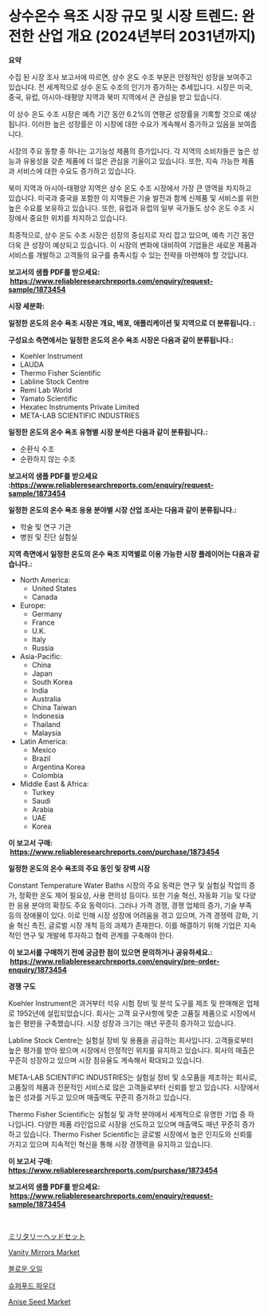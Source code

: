 <p><h1>상수온수 욕조 시장 규모 및 시장 트렌드: 완전한 산업 개요 (2024년부터 2031년까지)</h1></p><p><strong>요약</strong></p>
<p><p>수집 된 시장 조사 보고서에 따르면, 상수 온도 수조 부문은 안정적인 성장을 보여주고 있습니다. 전 세계적으로 상수 온도 수조의 인기가 증가하는 추세입니다. 시장은 미국, 중국, 유럽, 아시아-태평양 지역과 북미 지역에서 큰 관심을 받고 있습니다.</p><p>이 상수 온도 수조 시장은 예측 기간 동안 6.2%의 연평균 성장률을 기록할 것으로 예상됩니다. 이러한 높은 성장률은 이 시장에 대한 수요가 계속해서 증가하고 있음을 보여줍니다.</p><p>시장의 주요 동향 중 하나는 고기능성 제품의 증가입니다. 각 지역의 소비자들은 높은 성능과 유용성을 갖춘 제품에 더 많은 관심을 기울이고 있습니다. 또한, 지속 가능한 제품과 서비스에 대한 수요도 증가하고 있습니다.</p><p>북미 지역과 아시아-태평양 지역은 상수 온도 수조 시장에서 가장 큰 영역을 차지하고 있습니다. 미국과 중국을 포함한 이 지역들은 기술 발전과 함께 신제품 및 서비스를 위한 높은 수요를 보유하고 있습니다. 또한, 유럽과 유럽의 일부 국가들도 상수 온도 수조 시장에서 중요한 위치를 차지하고 있습니다.</p><p>최종적으로, 상수 온도 수조 시장은 성장의 중심지로 자리 잡고 있으며, 예측 기간 동안 더욱 큰 성장이 예상되고 있습니다. 이 시장의 변화에 대비하여 기업들은 새로운 제품과 서비스를 개발하고 고객들의 요구를 충족시킬 수 있는 전략을 마련해야 할 것입니다.</p></p>
<p><strong>보고서의 샘플 PDF를 받으세요: &nbsp;<a href="https://www.reliableresearchreports.com/enquiry/request-sample/1873454">https://www.reliableresearchreports.com/enquiry/request-sample/1873454</a></strong></p>
<p><strong>시장 세분화:</strong></p>
<p><strong> 일정한 온도의 온수 욕조 시장은 개요, 배포, 애플리케이션 및 지역으로 더 분류됩니다. :</strong></p>
<p><strong>구성요소 측면에서는 일정한 온도의 온수 욕조 시장은 다음과 같이 분류됩니다.:</strong></p>
<p><ul><li>Koehler Instrument</li><li>LAUDA</li><li>Thermo Fisher Scientific</li><li>Labline Stock Centre</li><li>Remi Lab World</li><li>Yamato Scientific</li><li>Hexatec Instruments Private Limited</li><li>META-LAB SCIENTIFIC INDUSTRIES</li></ul></p>
<p><strong> 일정한 온도의 온수 욕조 유형별 시장 분석은 다음과 같이 분류됩니다.:</strong></p>
<p><ul><li>순환식 수조</li><li>순환하지 않는 수조</li></ul></p>
<p><strong>보고서의 샘플 PDF를 받으세요 :<a href="https://www.reliableresearchreports.com/enquiry/request-sample/1873454">https://www.reliableresearchreports.com/enquiry/request-sample/1873454</a></strong></p>
<p><strong> 일정한 온도의 온수 욕조 응용 분야별 시장 산업 조사는 다음과 같이 분류됩니다.:</strong></p>
<p><ul><li>학술 및 연구 기관</li><li>병원 및 진단 실험실</li></ul></p>
<p><strong>지역 측면에서 일정한 온도의 온수 욕조 지역별로 이용 가능한 시장 플레이어는 다음과 같습니다.:</strong></p>
<p><ul>
    <li>
        North America:
        <ul>
            <li>United States</li>
            <li>Canada</li>
        </ul>
    </li>
    <li>
        Europe:
        <ul>
            <li>Germany</li>
            <li>France</li>
            <li>U.K.</li>
            <li>Italy</li>
            <li>Russia</li>
        </ul>
    </li>
    <li>
        Asia-Pacific:
        <ul>
            <li>China</li>
            <li>Japan</li>
            <li>South Korea</li>
            <li>India</li>
            <li>Australia</li>
            <li>China Taiwan</li>
            <li>Indonesia</li>
            <li>Thailand</li>
            <li>Malaysia</li>
        </ul>
    </li>
    <li>
        Latin America:
        <ul>
            <li>Mexico</li>
            <li>Brazil</li>
            <li>Argentina Korea</li>
            <li>Colombia</li>
        </ul>
    </li>
    <li>
        Middle East & Africa:
        <ul>
            <li>Turkey</li>
            <li>Saudi</li>
            <li>Arabia</li>
            <li>UAE</li>
            <li>Korea</li>
        </ul>
    </li>
    </ul></p>
<p><strong>이 보고서 구매: &nbsp;<a href="https://www.reliableresearchreports.com/purchase/1873454">https://www.reliableresearchreports.com/purchase/1873454</a></strong></p>
<p><strong>일정한 온도의 온수 욕조의 주요 동인 및 장벽 시장</strong></p>
<p><p>Constant Temperature Water Baths 시장의 주요 동력은 연구 및 실험실 작업의 증가, 정확한 온도 제어 필요성, 사용 편의성 등이다. 또한 기술 혁신, 자동화 기능 및 다양한 응용 분야의 확장도 주요 동력이다. 그러나 가격 경쟁, 경쟁 업체의 증가, 기술 부족 등의 장애물이 있다. 이로 인해 시장 성장에 어려움을 겪고 있으며, 가격 경쟁력 강화, 기술 혁신 촉진, 글로벌 시장 개척 등의 과제가 존재한다. 이를 해결하기 위해 기업은 지속적인 연구 및 개발에 투자하고 협력 관계를 구축해야 한다.</p></p>
<p><strong>이 보고서를 구매하기 전에 궁금한 점이 있으면 문의하거나 공유하세요.: &nbsp;<a href="https://www.reliableresearchreports.com/enquiry/pre-order-enquiry/1873454">https://www.reliableresearchreports.com/enquiry/pre-order-enquiry/1873454</a></strong></p>
<p><strong>경쟁 구도</strong></p>
<p><p>Koehler Instrument은 과거부터 석유 시험 장비 및 분석 도구를 제조 및 판매해온 업체로 1952년에 설립되었습니다. 회사는 고객 요구사항에 맞춘 고품질 제품으로 시장에서 높은 평판을 구축했습니다. 시장 성장과 크기는 매년 꾸준히 증가하고 있습니다.</p><p>Labline Stock Centre는 실험실 장비 및 용품을 공급하는 회사입니다. 고객들로부터 높은 평가를 받아 왔으며 시장에서 안정적인 위치를 유지하고 있습니다. 회사의 매출은 꾸준히 성장하고 있으며 시장 점유율도 계속해서 확대되고 있습니다.</p><p>META-LAB SCIENTIFIC INDUSTRIES는 실험실 장비 및 소모품을 제조하는 회사로, 고품질의 제품과 전문적인 서비스로 많은 고객들로부터 신뢰를 받고 있습니다. 시장에서 높은 성과를 거두고 있으며 매출액도 꾸준히 증가하고 있습니다.</p><p>Thermo Fisher Scientific는 실험실 및 과학 분야에서 세계적으로 유명한 기업 중 하나입니다. 다양한 제품 라인업으로 시장을 선도하고 있으며 매출액도 매년 꾸준히 증가하고 있습니다. Thermo Fisher Scientific는 글로벌 시장에서 높은 인지도와 신뢰를 가지고 있으며 지속적인 혁신을 통해 시장 경쟁력을 유지하고 있습니다.</p></p>
<p><strong>이 보고서 구매: &nbsp; <a href="https://www.reliableresearchreports.com/purchase/1873454">https://www.reliableresearchreports.com/purchase/1873454</a></strong></p>
<p><strong>보고서의 샘플 PDF를 받으세요: &nbsp;<a href="https://www.reliableresearchreports.com/enquiry/request-sample/1873454">https://www.reliableresearchreports.com/enquiry/request-sample/1873454</a></strong><strong></strong></p>
<p>&nbsp;</p>
<p><p><a href="https://medium.com/@colbu56546/%E8%BB%8D%E7%94%A8%E3%83%98%E3%83%83%E3%83%89%E3%82%BB%E3%83%83%E3%83%88%E5%B8%82%E5%A0%B4%E5%B1%95%E6%9C%9B-%E7%94%A3%E6%A5%AD%E6%A6%82%E8%A6%81%E3%81%A8%E4%BA%88%E6%B8%AC-2024%E5%B9%B4%E3%81%8B%E3%82%892031%E5%B9%B4-f44ea7818ef7">ミリタリーヘッドセット</a></p><p><a href="https://github.com/WillieWoodard/Market-Research-Report-List-4/blob/main/vanity-mirrors-market.md">Vanity Mirrors Market</a></p><p><a href="https://medium.com/@mayekuhic00/%ED%92%8D%EA%B2%BD-%EC%9C%A0%EA%B0%80%EC%8B%9C%EC%9E%A5-%EB%B6%84%EC%84%9D-%EC%97%B0%ED%8F%89%EA%B7%A0-%EB%B3%B5%EB%A6%AC-%EB%B0%8F-%EC%8B%9C%EC%9E%A5-%EC%84%B8%EB%B6%84%ED%99%94-%EB%B0%8F-%EC%84%B8%EA%B3%84-%EC%82%B0%EC%97%85-%EA%B0%9C%EC%9A%94-4490a794a1c4">블로운 오일</a></p><p><a href="https://github.com/plelbej847484502/Market-Research-Report-List-1/blob/main/53719062666.md">슈퍼푸드 파우더</a></p><p><a href="https://five-trouble-98a.notion.site/Global-Anise-Seed-Market-by-Types-Applications-and-Major-Players-with-Regional-Growth-Rate-Analys-89ea31f7573f487fae45a6e76770daae">Anise Seed Market</a></p></p>